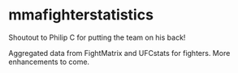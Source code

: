 # mmafighterstatistics

Shoutout to Philip C for putting the team on his back!

Aggregated data from FightMatrix and UFCstats for fighters. More enhancements to come.
